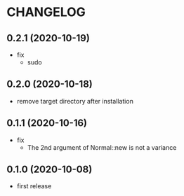 # CHANGELOG

## 0.2.1 (2020-10-19)
* fix
  * sudo 

## 0.2.0 (2020-10-18)
* remove target directory after installation

## 0.1.1 (2020-10-16)
* fix
  * The 2nd argument of Normal::new is not a variance

## 0.1.0 (2020-10-08)
* first release
